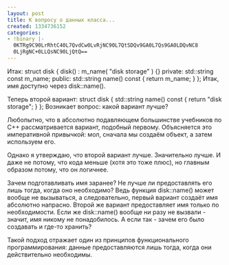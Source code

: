 ```yaml
---
layout: post
title: К вопросу о данных класса...
created: 1334736152
categories:
- !binary |-
  0KTRg9C90LrRhtC40L7QvdCw0LvRjNC90L7QtSDQv9GA0L7Qs9GA0LDQvNC8
  0LjRgNC+0LLQsNC90LjQtQ==
---
```

Итак:
<cpp>
struct disk {
    disk() :
        m_name( "disk storage" ) {}
private:
    std::string const m_name;
public:
    std::string name() const {
        return m_name;
    }
};
</cpp>Итак, имя доступно через disk::name().

Теперь второй вариант:
<cpp>
struct disk {
    std::string name() const {
        return "disk storage";
    }
};
</cpp>Возникает вопрос: какой вариант лучше?

Любопытно, что в абсолютно подавляющем большинстве учебников по C++ рассматривается вариант, подобный первому. Объясняется это императивной привычкой: мол, сначала мы создаём объект, а затем используем его.

Однако я утверждаю, что второй вариант лучше. Значительно лучше. И даже не потому, что кода меньше (хотя это тоже плюс), но главным образом потому, что он логичнее.

Зачем подготавливать имя заранее? Не лучше ли предоставлять его лишь тогда, когда оно необходимо? Ведь функция disk::name() может вообще не вызываться, а следовательно, первый вариант создаёт имя абсолютно напрасно. Второй же вариант предоставляет имя только по необходимости. Если же disk::name() вообще ни разу не вызвали - значит, имя никому не понадобилось. А если так - зачем его было создавать и где-то хранить? 

Такой подход отражает один из принципов функционального программирования: данные предоставляются лишь тогда, когда они действительно необходимы.
